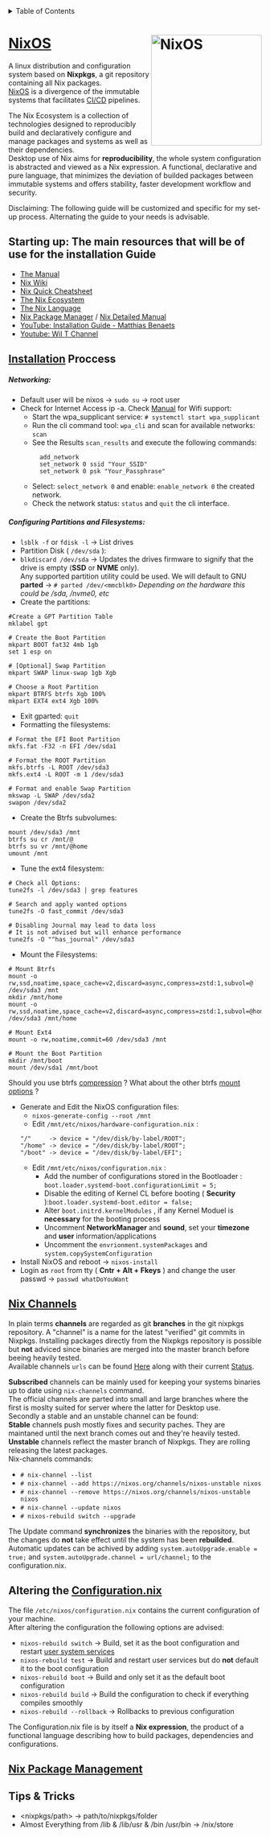 <!-- TABLE OF CONTENTS -->
<details>
  <summary>Table of Contents</summary>
  <ol>
    <li><a href="#nixos">NixOS</a></li>
    <li><a href="#starting-up-the-main-resources-that-will-be-of-use-for-the-installation-guide">Documentation</a></li>
    <li><a href="#installation-proccess">Installation</a></li>
  </ol>
</details>

# [NixOS](https://nixos.wiki/) [<img src="https://nixos.org/logo/nixos-logo-only-hires.png" width="220" align="right" alt="NixOS">](https://nixos.org)
A linux distribution and configuration system based on **Nixpkgs**, a git repository containing all Nix packages.   
[NixOS](https://stelligent.com/2017/07/11/introduction-to-nixos/) is a divergence of the immutable systems that facilitates [CI/CD](https://www.redhat.com/en/topics/devops/what-cicd-pipeline) pipelines.  
  
The Nix Ecosystem is a collection of technologies designed to reproducibly build and declaratively configure and manage packages and systems as well as their dependencies.  
Desktop use of Nix aims for **reproducibility**, the whole system configuration is abstracted and viewed as a Nix expression.
A functional, declarative and pure language, that minimizes the deviation of builded packages between immutable systems and offers stability, faster development workflow and security.
  
Disclaiming: The following guide will be customized and specific for my set-up process.  Alternating the guide to your needs is advisable. 

## Starting up: The main resources that will be of use for the installation Guide
 
* [The Manual](https://nixos.org/manual/nixos/stable/index.html#nixos-manual)
* [Nix Wiki](https://nixos.wiki)
* [Nix Quick Cheatsheet](https://nixos.wiki/wiki/Cheatsheet)
* [The Nix Ecosystem](https://nixos.wiki/wiki/Nix_Ecosystem)
* [The Nix Language](https://nixos.wiki/wiki/Overview_of_the_Nix_Language)
* [Nix Package Manager](https://nixos.wiki/wiki/Nix_package_manager) / [Nix Detailed Manual](https://nixos.org/manual/nix/stable/)
* [YouTube: Installation Guide - Matthias Benaets](https://www.youtube.com/watch?v=AGVXJ-TIv3Y)
* [Youtube: Wil T Channel](https://www.youtube.com/user/wilfridtaylor)

## [Installation](https://nixos.org/manual/nixos/stable/index.html#sec-installation) Proccess
##### Networking:
* Default user will be nixos -> `sudo su` -> root user
* Check for Internet Access ip -a. Check [Manual](https://nixos.org/manual/nixos/stable/index.html#sec-installation-booting-networking) for Wifi support:
	* Start the wpa_supplicant service: `# systemctl start wpa_supplicant`
 	* Run the cli command tool: `wpa_cli` and scan for available networks:  `scan`
  	* See the Results `scan_results` and execute the following commands:
  	  ```
		add_network
		set_network 0 ssid "Your_SSID"
		set_network 0 psk "Your_Passphrase"
  	  ```
  	* Select: `select_network 0` and enable: `enable_network 0` the created network.
  	* Check the network status: `status` and `quit` the cli interface. 
##### Configuring **Partitions** and **Filesystems**:
* `lsblk -f` or `fdisk -l` -> List drives  
* Partition Disk ( `/dev/sda` ):    
* `blkdiscard /dev/sda` -> Updates the drives firmware to signify that the drive is empty (**SSD** or **NVME** only).  
Any supported partition utility could be used. We will default to GNU **parted** -> `# parted /dev/<mmcblk0>` *Depending on the hardware this could be /sda, /nvme0, etc*  
* Create the partitions:
```
#Create a GPT Partition Table
mklabel gpt

# Create the Boot Partition
mkpart BOOT fat32 4mb 1gb
set 1 esp on
	 
# [Optional] Swap Partition
mkpart SWAP linux-swap 1gb Xgb
	 
# Choose a Root Partition
mkpart BTRFS btrfs Xgb 100%
mkpart EXT4 ext4 Xgb 100%
```
* Exit gparted: `quit`
* Formatting the filesystems:
```
# Format the EFI Boot Partition
mkfs.fat -F32 -n EFI /dev/sda1
	 
# Format the ROOT Partition
mkfs.btrfs -L ROOT /dev/sda3
mkfs.ext4 -L ROOT -m 1 /dev/sda3
	 
# Format and enable Swap Partition
mkswap -L SWAP /dev/sda2
swapon /dev/sda2	   
```
* Create the Btrfs subvolumes:
```
mount /dev/sda3 /mnt
btrfs su cr /mnt/@
btrfs su vr /mnt/@home
umount /mnt
```
* Tune the ext4 filesystem:
```
# Check all Options:
tune2fs -l /dev/sda3 | grep features

# Search and apply wanted options
tune2fs -O fast_commit /dev/sda3
 
# Disabling Journal may lead to data loss
# It is not advised but will enhance performance
tune2fs -O "^has_journal" /dev/sda3
```
* Mount the Filesystems:
```
# Mount Btrfs
mount -o rw,ssd,noatime,space_cache=v2,discard=async,compress=zstd:1,subvol=@ /dev/sda3 /mnt
mkdir /mnt/home
mount -o rw,ssd,noatime,space_cache=v2,discard=async,compress=zstd:1,subvol=@home /dev/sda3 /mnt/home
	
# Mount Ext4
mount -o rw,noatime,commit=60 /dev/sda3 /mnt
	 
# Mount the Boot Partition
mkdir /mnt/boot
mount /dev/sda1 /mnt/boot
```
 Should you use btrfs [compression](https://www.reddit.com/r/btrfs/comments/kul2hh/btrfs_performance/) ? What about the other btrfs [mount options](https://btrfs.readthedocs.io/en/latest/btrfs-man5.html) ?
* Generate and Edit the NixOS configuration files:
	* `nixos-generate-config --root /mnt`
	* Edit `/mnt/etc/nixos/hardware-configuration.nix` :
	```
	"/"     -> device = "/dev/disk/by-label/ROOT";
	"/home" -> device = "/dev/disk/by-label/ROOT";
	"/boot" -> device = "/dev/disk/by-label/EFI";
	```
	* Edit `/mnt/etc/nixos/configuration.nix` :
		* Add the number of configurations stored in the Bootloader : `boot.loader.systemd-boot.configurationLimit = 5;`
		* Disable the editing of Kernel CL before booting ( **Security** ):`boot.loader.systemd-boot.editor = false;`
		* Alter `boot.initrd.kernelModules` , if any Kernel Moduel is **necessary** for the booting process
		* Uncomment **NetworkManager** and **sound**, set your **timezone** and **user** information/applications
		* Uncomment the `envrionment.systemPackages` and `system.copySystemConfiguration`
* Install NixOS and reboot -> `nixos-install`
* Login as `root` from tty ( **Cntr + Alt + Fkeys** ) and change the user passwd -> `passwd whatDoYouWant`

## [Nix Channels](https://nixos.wiki/wiki/Nix_channels)  
In plain terms **channels** are regarded as git **branches** in the git nixpkgs repository. A "channel" is a name for the latest "verified" git commits
in Nixpkgs. Installing packages directly from the Nixpkgs repository is possible but **not** adviced since binaries are merged into the master
branch before beeing heavily tested.  
Available channels `urls` can be found [Here](https://nixos.org/channels) along with their current [Status](https://status.nixos.org/).    
   
**Subscribed** channels can be mainly used for keeping your systems binaries up to date using `nix-channels` command.  
The official channels are parted into small and large branches where the first is moslty suited for server where the latter for Desktop use.  
Secondly a stable and an unstable channel can be found:   
**Stable** channels push mostly fixes and security paches. They are maintaned until the next branch comes out and they're heavily tested.  
**Unstable** channels reflect the master branch of Nixpkgs. They are rolling releasing the latest packages.  
Nix-channels commands:
* `# nix-channel --list`
* `# nix-channel --add https://nixos.org/channels/nixos-unstable nixos`
* `# nix-channel --remove https://nixos.org/channels/nixos-unstable nixos`
* `# nix-channel --update nixos`
* `# nixos-rebuild switch --upgrade`  
  
The Update command **synchronizes** the binaries with the repository, but the changes do **not** take effect until the system has been **rebuilded**.  
Automatic updates can be achived by adding `system.autoUpgrade.enable = true;` and `system.autoUpgrade.channel = url/channel;` to the configuration.nix.

## Altering the [Configuration.nix](https://nixos.org/manual/nixos/stable/index.html#ch-configuration)
The file `/etc/nixos/configuration.nix` contains the current configuration of your machine.  
After altering the configuration the following options are advised:  
* `nixos-rebuild switch` -> Build, set it as the boot configuration and restart [user system services](https://nixos.org/manual/nixos/stable/options.html#opt-systemd.user.services)
* `nixos-rebuild test`   -> Build and restart user services but do **not** default it to the boot configuration
* `nixos-rebuild boot`   -> Build and only set it as the default boot configuration
* `nixos-rebuild build`  -> Build the configuration to check if everything compiles  smoothly
* `nixos-rebuild --rollback` -> Rollbacks to previous configuration  
  
The Configuration.nix file is by itself a **Nix expression**, the product of a functional language describing how to build packages, dependencies and configurations.  

	
## [Nix Package Management](https://nixos.wiki/wiki/Nix_package_manager)  


## Tips & Tricks
* <nixpkgs/path> -> path/to/nixpkgs/folder
* Almost Everything from /lib & /lib/usr & /bin /usr/bin -> /nix/store
	
				
